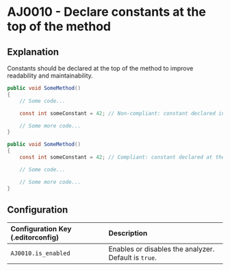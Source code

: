 # AJ0010 - Declare constants at the top of the method

## Explanation

Constants should be declared at the top of the method to improve readability and maintainability.

````csharp
public void SomeMethod()
{
    // Some code...

    const int someConstant = 42; // Non-compliant: constant declared in the middle of the method

    // Some more code...
}

public void SomeMethod()
{
    const int someConstant = 42; // Compliant: constant declared at the top of the method

    // Some code...

    // Some more code...
}
````

## Configuration

| Configuration Key (.editorconfig) | Description                                          |
|:----------------------------------|:-----------------------------------------------------|
| `AJ0010.is_enabled`               | Enables or disables the analyzer. Default is `true`. |
